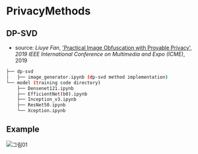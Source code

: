 # PrivacyMethods

## DP-SVD
- source: _Liuye Fan_, ['Practical Image Obfuscation with Provable Privacy'](https://ieeexplore.ieee.org/stamp/stamp.jsp?tp=&arnumber=8784836), _2019 IEEE International Conference on Multimedia and Expo (ICME)_, 2019

```bash
├── dp-svd
│   ├── image_generator.ipynb (dp-svd method implementation)
└── model (training code directory)
    ├── Densenet121.ipynb
    ├── EfficientNet(b0).ipynb
    ├── Inception_v3.ipynb
    ├── ResNet50.ipynb
    └── Xception.ipynb
```

## Example
![그림01](https://user-images.githubusercontent.com/39453590/230525904-c9e66c72-d21a-43f0-8f91-e92a90d43e11.jpg)

